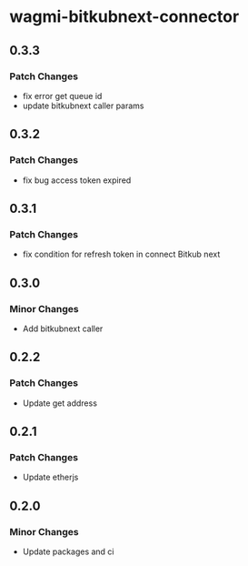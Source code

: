# wagmi-bitkubnext-connector

## 0.3.3

### Patch Changes

- fix error get queue id
- update bitkubnext caller params

## 0.3.2

### Patch Changes

- fix bug access token expired

## 0.3.1

### Patch Changes

- fix condition for refresh token in connect Bitkub next

## 0.3.0

### Minor Changes

- Add bitkubnext caller

## 0.2.2

### Patch Changes

- Update get address

## 0.2.1

### Patch Changes

- Update etherjs

## 0.2.0

### Minor Changes

- Update packages and ci
